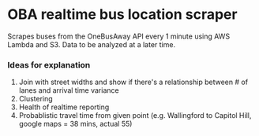 # OBA realtime bus location scraper

Scrapes buses from the OneBusAway API every 1 minute using AWS Lambda and S3. Data to be analyzed at a later time.

### Ideas for explanation

1. Join with street widths and show if there's a relationship between # of lanes and arrival time variance
2. Clustering
3. Health of realtime reporting
4. Probablistic travel time from given point (e.g. Wallingford to Capitol Hill, google maps = 38 mins, actual 55)
